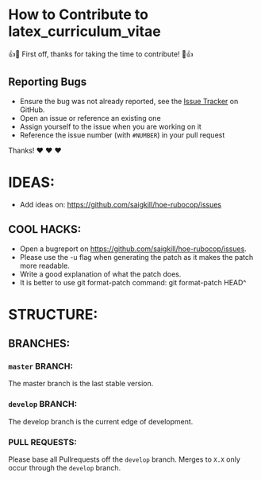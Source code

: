 # How to Contribute to latex_curriculum_vitae

:+1::tada: First off, thanks for taking the time to contribute! :tada::+1:

## Reporting Bugs

* Ensure the bug was not already reported, see the
  [Issue Tracker](https://github.com/saigkill/latex_curriculum_vitae/issues) on GitHub.
* Open an issue or reference an existing one
* Assign yourself to the issue when you are working on it
* Reference the issue number (with `#NUMBER`) in your pull request

Thanks! :heart: :heart: :heart:

# IDEAS:

* Add ideas on: https://github.com/saigkill/hoe-rubocop/issues

## COOL HACKS:

* Open a bugreport on https://github.com/saigkill/hoe-rubocop/issues.
* Please use the -u flag when generating the patch as it makes the patch
  more readable.
* Write a good explanation of what the patch does.
* It is better to use git format-patch command: git format-patch HEAD^

# STRUCTURE:

## BRANCHES:

### `master` BRANCH:
The master branch is the last stable version.

### `develop` BRANCH:
The develop branch is the current edge of development.

### PULL REQUESTS:
Please base all Pullrequests off the `develop` branch. Merges to
`X.X` only occur through the `develop` branch.